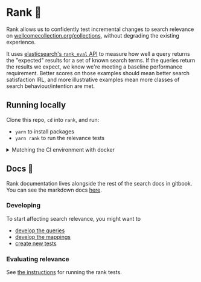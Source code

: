 # Rank 🎯

Rank allows us to confidently test incremental changes to search relevance on [wellcomecollection.org/collections](https://wellcomecollection.org/collections), without degrading the existing experience.

It uses [elasticsearch's `rank_eval` API](https://www.elastic.co/guide/en/elasticsearch/reference/current/search-rank-eval.html) to measure how well a query returns the "expected" results for a set of known search terms. If the queries return the results we expect, we know we're meeting a baseline performance requirement. Better scores on those examples should mean better search satisfaction IRL, and more illustrative examples mean more classes of search behaviour/intention are met.

## Running locally

Clone this repo, `cd` into `rank`, and run:

- `yarn` to install packages
- `yarn rank` to run the relevance tests

<details>
  <summary>Matching the CI environment with docker</summary>

The following command will match the environment used in CI exactly, explicitly using the AWS credentials in your `~/.aws` directory to fetch credentials for the ES cluster.

```sh
docker run -it \
  -v $HOME/.aws:/root/.aws \
  -v $(git rev-parse --show-toplevel):/catalogue-api \
  --workdir /catalogue-api/rank \
  --env AWS_PROFILE=platform-dev \
  public.ecr.aws/docker/library/node:14-slim \
  yarn rank
```

</details>

## Docs 📖

Rank documentation lives alongside the rest of the search docs in gitbook. You can see the markdown docs [here](../docs/search/rank/README.md).

### Developing

To start affecting search relevance, you might want to

- [develop the queries](../docs/search/rank/developing.md#queries)
- [develop the mappings](../docs/search/rank/developing.md#mappings)
- [create new tests](../docs/search/rank/developing.md#test-cases)

### Evaluating relevance

See [the instructions](../docs/search/rank/testing.md) for running the rank tests.
